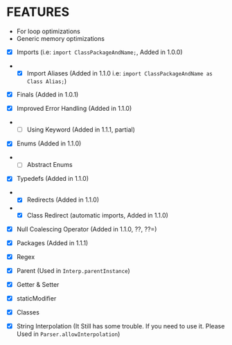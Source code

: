 # FEATURES

- For loop optimizations
- Generic memory optimizations

- [x] Imports (i.e: `import ClassPackageAndName;`, Added in 1.0.0)
- - [x] Import Aliases (Added in 1.1.0 i.e: `import ClassPackageAndName as Class Alias;`)

- [x] Finals (Added in 1.0.1)

- [x] Improved Error Handling (Added in 1.1.0)
- - [ ] Using Keyword (Added in 1.1.1, partial)

- [x] Enums (Added in 1.1.0)
- - [ ] Abstract Enums

- [x] Typedefs (Added in 1.1.0)
- - [x] Redirects (Added in 1.1.0)
- - [x] Class Redirect (automatic imports, Added in 1.1.0)

- [x] Null Coalescing Operator (Added in 1.1.0, ??, ??=)

- [x] Packages (Added in 1.1.1)

- [x] Regex

- [x] Parent (Used in `Interp.parentInstance`)

- [x] Getter & Setter

- [x] staticModifier

- [x] Classes

- [x] String Interpolation (It Still has some trouble. If you need to use it. Please Used in `Parser.allowInterpolation`)